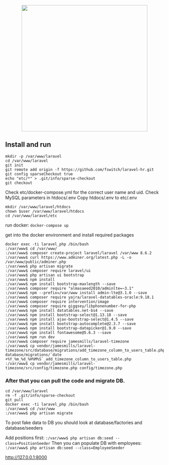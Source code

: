<p align="center"><a href="https://laravel.com" target="_blank"><img src="https://raw.githubusercontent.com/laravel/art/master/logo-lockup/5%20SVG/2%20CMYK/1%20Full%20Color/laravel-logolockup-cmyk-red.svg" width="400"></a></p>

## Install and run

```
mkdir -p /var/www/laravel
cd /var/www/laravel
git init
git remote add origin -f https://github.com/fswitch/laravel-hr.git
git config sparseCheckout true
echo "etc/*" > .git/info/sparse-checkout
git checkout
```

Check etc/docker-compose.yml for the correct user name and uid.
Check MySQL parameters in htdocs/.env
Copy htdocs/.env to etc/.env

```
mkdir /var/www/laravel/htdocs
chown $user /var/www/laravel/htdocs
cd /var/www/laravel/etc
```

run docker: `docker-compose up`

get into the docker environment and install required packages

```
docker exec -ti laravel_php /bin/bash
:/var/www$ cd /var/www/
:/var/www$ composer create-project laravel/laravel /var/www 8.6.2
:/var/www$ curl https://www.adminer.org/latest.php -L -o /var/www/public/adminer.php
:/var/www$ php artisan migrate
:/var/www$ composer require laravel/ui
:/var/www$ php artisan ui bootstrap
:/var/www$ npm install
:/var/www$ npm install bootstrap-maxlength --save
:/var/www$ composer require "almasaeed2010/adminlte=~3.1"
:/var/www$ npm --prefix=/var/www install admin-lte@3.1.0 --save
:/var/www$ composer require yajra/laravel-datatables-oracle:9.18.1
:/var/www$ composer require intervention/image
:/var/www$ composer require giggsey/libphonenumber-for-php
:/var/www$ npm install datatables.net-bs4 --save
:/var/www$ npm install bootstrap-select@1.13.18 --save
:/var/www$ npm install ajax-bootstrap-select@1.4.5 --save
:/var/www$ npm install bootstrap-autocomplete@2.3.7 --save
:/var/www$ npm install bootstrap-datepicker@1.9.0 --save
:/var/www$ npm install fontawesome@5.6.3 --save
:/var/www$ npm run dev
:/var/www$ composer require jamesmills/laravel-timezone
:/var/www$ cp vendor/jamesmills/laravel-timezone/src/database/migrations/add_timezone_column_to_users_table.php.stub database/migrations/`date +%Y_%m_%d_%H%M%S`_add_timezone_column_to_users_table.php
:/var/www$ cp vendor/jamesmills/laravel-timezone/src/config/timezone.php config/timezone.php
```

### After that you can pull the code and migrate DB.

```
cd /var/www/laravel
rm -f .git/info/sparse-checkout
git pull
docker exec -ti laravel_php /bin/bash
:/var/www$ cd /var/www
:/var/www$ php artisan migrate
```

To post fake data to DB you should look at database/factories and database/seeders

Add positions first: `:/var/www$ php artisan db:seed --class=PositionSeeder`
Then you can populate DB with employees: `:/var/www$ php artisan db:seed --class=EmployeeSeeder`

http://127.0.0.1:8000
